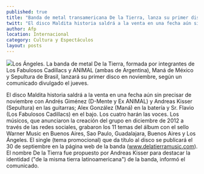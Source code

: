 ```yaml
---
published: true
title: "Banda de metal transamericana De la Tierra, lanza su primer disco en noviembre"
twitt: "El disco Maldita historia saldrá a la venta en una fecha aún sin precisar de noviembre con Andrés Giménez (D-Mente y Ex ANIMAL) y Andreas Kisser (Sepultura) en las guitarras; Alex González (Maná) en la batería y Sr. Flavio (Los Fabulosos Cadillacs) en el bajo."
author: Afp
location: Internacional
category: Cultura y Espectáculos
layout: posts
---
```


![](http://i.imgur.com/UWEHCwvm.jpg)Los Ángeles. La banda de metal De la Tierra, formada por integrantes de Los Fabulosos Cadillacs y ANIMAL (ambas de Argentina), Maná de México y Sepultura de Brasil, lanzará su primer disco en noviembre, según un comunicado divulgado el jueves.

El disco Maldita historia saldrá a la venta en una fecha aún sin precisar de noviembre con Andrés Giménez (D-Mente y Ex ANIMAL) y Andreas Kisser (Sepultura) en las guitarras; Alex González (Maná) en la batería y Sr. Flavio (Los Fabulosos Cadillacs) en el bajo. Los cuatro harán las voces.
Los músicos, que anunciaron la creación del grupo en diciembre de 2012 a través de las redes sociales, grabaron los 11 temas del álbum con el sello Warner Music en Buenos Aires, Sao Paulo, Guadalajara, Buenos Aires y Los Ángeles.
El single (tema promocional) que da título al disco se publicará el 30 de septiembre en la página web de la banda (www.delatierramusic.com).
El nombre De la Tierra fue propuesto por Andreas Kisser para destacar la identidad ("de la misma tierra latinoamericana") de la banda, informó el comunicado.
